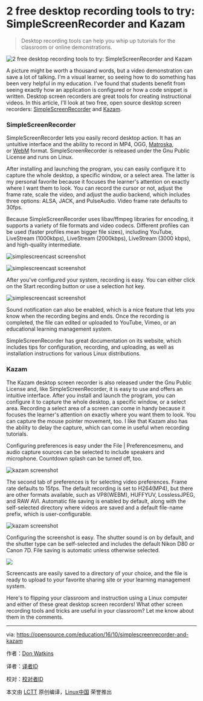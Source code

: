 2 free desktop recording tools to try: SimpleScreenRecorder and Kazam
====

>Desktop recording tools can help you whip up tutorials for the classroom or online demonstrations.

![2 free desktop recording tools to try: SimpleScreenRecorder and Kazam](https://opensource.com/sites/default/files/styles/image-full-size/public/images/education/EDU_OSDC_BYU_520x292_FINAL.png?itok=vBAPsrhh)

A picture might be worth a thousand words, but a video demonstration can save a lot of talking. I'm a visual learner, so seeing how to do something has been very helpful in my education. I've found that students benefit from seeing exactly how an application is configured or how a code snippet is written. Desktop screen recorders are great tools for creating instructional videos. In this article, I'll look at two free, open source desktop screen recorders: [SimpleScreenRecorder][4] and [Kazam][3].

### SimpleScreenRecorder

SimpleScreenRecorder lets you easily record desktop action. It has an untuitive interface and the ability to record in MP4, OGG, [Matroska][2], or [WebM][1] format. SimpleScreenRecorder is released under the Gnu Public License and runs on Linux.

After installing and launching the program, you can easily configure it to capture the whole desktop, a specific window, or a select area. The latter is my personal favorite because it focuses the learner's attention on exactly where I want them to look. You can record the cursor or not, adjust the frame rate, scale the video, and adjust the audio backend, which includes three options: ALSA, JACK, and PulseAudio. Video frame rate defaults to 30fps.

Because SimpleScreenRecorder uses libav/ffmpeg libraries for encoding, it supports a variety of file formats and video codecs. Different profiles can be used (faster profiles mean bigger file sizes), including YouTube, LiveStream (1000kbps), LiveStream (2000kbps), LiveStream (3000 kbps), and high-quality intermediate.

![simplescreencast screenshot](https://opensource.com/sites/default/files/f1_1.png)

![simplescreencast screenshot](https://opensource.com/sites/default/files/f2_1.png)

After you've configured your system, recording is easy. You can either click on the Start recording button or use a selection hot key.

![simplescreencast screenshot](https://opensource.com/sites/default/files/f3.png)

Sound notification can also be enabled, which is a nice feature that lets you know when the recording begins and ends. Once the recording is completed, the file can edited or uploaded to YouTube, Vimeo, or an educational learning management system.

SimpleScreenRecorder has great documentation on its website, which includes tips for configuration, recording, and uploading, as well as installation instructions for various Linux distributions.

### Kazam

The Kazam desktop screen recorder is also released under the Gnu Public License and, like SimpleScreenRecorder, it is easy to use and offers an intuitive interface. After you install and launch the program, you can configure it to capture the whole desktop, a specific window, or a select area. Recording a select area of a screen can come in handy because it focuses the learner's attention on exactly where you want them to look. You can capture the mouse pointer movement, too. I like that Kazam also has the ability to delay the capture, which can come in useful when recording tutorials.

Configuring preferences is easy under the File | Preferencesmenu, and audio capture sources can be selected to include speakers and microphone. Countdown splash can be turned off, too.

![kazam screenshot](https://opensource.com/sites/default/files/f4.png)

The second tab of preferences is for selecting video preferences. Frame rate defaults to 15fps. The default recording is set to H264(MP4), but there are other formats available, such as VP8(WEBM), HUFFYUV, LosslessJPEG, and RAW AVI. Automatic file saving is enabled by default, along with the self-selected directory where videos are saved and a default file-name prefix, which is user-configurable.

![kazam screenshot](https://opensource.com/sites/default/files/f5.png)

Configuring the screenshot is easy. The shutter sound is on by default, and the shutter type can be self-selected and includes the default Nikon D80 or Canon 7D. File saving is automatic unless otherwise selected.

![](https://opensource.com/sites/default/files/f6.png)

Screencasts are easily saved to a directory of your choice, and the file is ready to upload to your favorite sharing site or your learning management system.

Here's to flipping your classroom and instruction using a Linux computer and either of these great desktop screen recorders! What other screen recording tools and tricks are useful in your classroom? Let me know about them in the comments.

--------------------------------------------------------------------------------

via: https://opensource.com/education/16/10/simplescreenrecorder-and-kazam

作者：[Don Watkins][a]

译者：[译者ID](https://github.com/译者ID)

校对：[校对者ID](https://github.com/校对者ID)

本文由 [LCTT](https://github.com/LCTT/TranslateProject) 原创编译，[Linux中国](https://linux.cn/) 荣誉推出

[a]: https://opensource.com/users/don-watkins
[1]:https://www.webmproject.org/
[2]:https://www.matroska.org/technical/whatis/index.html
[3]:https://launchpad.net/kazam
[4]:http://www.maartenbaert.be/simplescreenrecorder/
